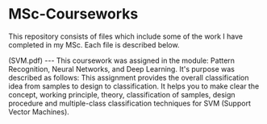 # MSc-Courseworks
This repository consists of files which include some of the work I have completed in my MSc. Each file is described below. 

(SVM.pdf) --- This coursework was assigned in the module: Pattern Recognition, Neural Networks, and Deep Learning. It's purpose was described as follows: This assignment provides the overall classification idea from samples to design to classification. It helps you to make clear the concept, working principle, theory, classification of samples, design procedure and multiple-class classification techniques for SVM (Support Vector Machines).
